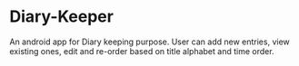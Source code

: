 # Diary-Keeper
An android app for Diary keeping purpose.  User can add new entries, view existing ones, edit and re-order based on title alphabet and time order.
